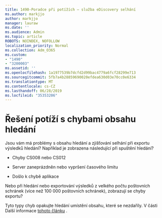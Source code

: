 ```yaml
---
title: 1490-Poradce při potížích – služba eDiscovery selhání
ms.author: markjjo
author: markjjo
manager: lauraw
ms.date: ''
ms.audience: Admin
ms.topic: article
ROBOTS: NOINDEX, NOFOLLOW
localization_priority: Normal
ms.collection: Adm_O365
ms.custom:
- "1490"
- "3200003"
ms.assetid: ''
ms.openlocfilehash: 1a1977539b7dcfd2d99bac4779a6fcf28299e713
ms.sourcegitcommit: 5fb7a4b28859690020efdea630d03e70cc0e6334
ms.translationtype: MT
ms.contentlocale: cs-CZ
ms.lasthandoff: 06/28/2019
ms.locfileid: "35353206"
---
```

# <a name="troubleshoot-content-search-errors"></a>Řešení potíží s chybami obsahu hledání

Jsou vám má problémy s obsahu hledání a zjišťování selhání při exportu výsledků hledání?
Například je zobrazena následující při spuštění hledání?

- Chyby CS008 nebo CS012

- Server zaneprázdněn nebo vypršení časového limitu

- Došlo k chybě aplikace

Nebo při hledání nebo exportování výsledků z velkého počtu poštovních schránek (více než 100 000 poštovních schránek), zobrazují se chyby exportu?

Tyto typy chyb opakujte hledání umístění obsahu, které se nezdařily. V části Další informace [tohoto článku](https://docs.microsoft.com/office365/securitycompliance/retry-failed-content-search) .
